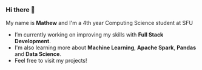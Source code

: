 ### Hi there 👋 
My name is **Mathew** and I'm a 4th year Computing Science student at SFU
- I’m currently working on improving my skills with **Full Stack Development**.
- I'm also learning more about **Machine Learning**, **Apache Spark**, **Pandas** and **Data Science**.
- Feel free to visit my projects!

<!--
**mathewtse/mathewtse** is a ✨ _special_ ✨ repository because its `README.md` (this file) appears on your GitHub profile.

Here are some ideas to get you started:

- 🔭 I’m currently working on ...
- 🌱 I’m currently learning ...
- 👯 I’m looking to collaborate on ...
- 🤔 I’m looking for help with ...
- 💬 Ask me about ...
- 📫 How to reach me: ...
- 😄 Pronouns: ...
- ⚡ Fun fact: ...
-->
